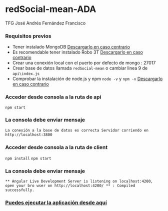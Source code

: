 # redSocial-mean-ADA
 TFG José Andrés Fernández Francisco


### Requisitos previos
- Tener instalado MongoDB
[Descargarlo en caso contrario](https://www.mongodb.com/try/download/community)
- Es recomendable tener instalado Robo 3T
[Descargarlo en caso contrario](https://robomongo.org/download)
- Crear una conexión local con el puerto por defecto de mongo : 27017
- Crear base de datos llamada `redSocial-mean` o cambiar linea 9 de `api\index.js`
- Comprobar la instalación de node.js y npm
`node -v` y `npm -v`
[Descargarlo en caso contrario](https://nodejs.org/es/)


### Acceder desde consola a la ruta de api 
`npm start`
### La consola debe enviar mensaje
`La conexión a la base de datos es correcta
Servidor corriendo en http://localhost:3800`
### Acceder desde consola a la ruta de client 
`npm install`
`npm start`
### La consola debe enviar mensaje
`** Angular Live Development Server is listening on localhost:4200, open your bro
wser on http://localhost:4200/ **
: Compiled successfully.`

### [Puedes ejecutar la aplicación desde aquí](http://localhost:4200/)
